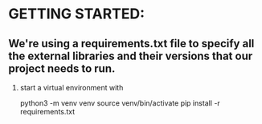# GETTING STARTED:


## We're using a requirements.txt file to specify all the external libraries and their versions that our project needs to run.

1. start a virtual environment with

    python3 -m venv venv
    source venv/bin/activate
    pip install -r requirements.txt
